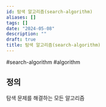 ```yaml
---
id: 탐색 알고리즘(search-algorithm)
aliases: []
tags: []
date: "2024-05-08"
description: ""
draft: true
title: 탐색 알고리즘(search-algorithm)
---
```


#search-algorithm #algorithm 

## 정의

탐색 문제를 해결하는 모든 알고리즘
